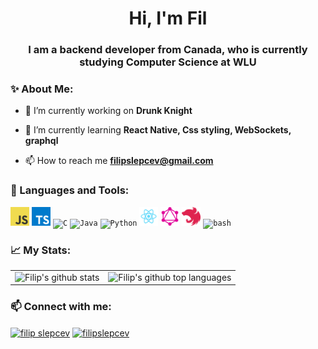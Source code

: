 <h1 align="center">Hi, I'm Fil</h1>
<h3 align="center">I am a backend developer from Canada, who is currently studying Computer Science at WLU</h3>

<h3 align="left">✨ About Me:</h3>

- 🔭 I’m currently working on **Drunk Knight**

- 🌱 I’m currently learning **React Native, Css styling, WebSockets, graphql**

- 📫 How to reach me **filipslepcev@gmail.com**


<h3 align="left">🤖 Languages and Tools:</h3>
<code><img style="width:30px;height:30px;" alt="javascript" src="https://raw.githubusercontent.com/github/explore/80688e429a7d4ef2fca1e82350fe8e3517d3494d/topics/javascript/javascript.png"></code>
<code><img style="width:30px;height:30px;" alt="typescript" src="https://raw.githubusercontent.com/github/explore/80688e429a7d4ef2fca1e82350fe8e3517d3494d/topics/typescript/typescript.png"></code>
<code><img style="width:30px;height:30px;" alt="C" src="https://raw.githubusercontent.com/jmnote/z-icons/master/svg/c.svg"></code>
<code><img style="width:30px;height:30px;" alt="Java" src="https://raw.githubusercontent.com/jmnote/z-icons/master/svg/java.svg"></code>
<code><img style="width:30px;height:30px;" alt="Python" src="https://raw.githubusercontent.com/jmnote/z-icons/master/svg/python.svg"></code>
<code><img style="width:30px;height:30px;" alt="react" src="https://raw.githubusercontent.com/github/explore/80688e429a7d4ef2fca1e82350fe8e3517d3494d/topics/react/react.png"></code>
<code><img style="width:30px;height:30px;" alt="graphql" src="https://raw.githubusercontent.com/github/explore/5c058a388828bb5fde0bcafd4bc867b5bb3f26f3/topics/graphql/graphql.png"></code>
<code><img style="width:30px;height:30px;" alt="nestjs" src="https://raw.githubusercontent.com/devicons/devicon/master/icons/nestjs/nestjs-plain.svg"></code>
<code><img style="width:30px;height:30px;" alt="bash" src="https://raw.githubusercontent.com/jmnote/z-icons/master/svg/bash.svg"></code>

<h3 align="left">📈 My Stats:</h3>
<table>
  <tr>
    <td>
        <img alt="Filip's github stats" src="https://github-readme-stats.vercel.app/api?username=Filip-Slepcev">
    </td>
    <td>
        <img alt="Filip's github top languages" src="https://github-readme-stats.vercel.app/api/top-langs/?username=Filip-Slepcev">
    </td>
  </tr>
</table>


<h3 align="left">📫 Connect with me:</h3>
<p align="left">
<a href="https://linkedin.com/in/filip-slepcev" target="blank"><img align="center" src="https://raw.githubusercontent.com/rahuldkjain/github-profile-readme-generator/master/src/images/icons/Social/linked-in-alt.svg" alt="filip slepcev" height="30" width="40" /></a>
<a href="https://instagram.com/filipslepcev" target="blank"><img align="center" src="https://raw.githubusercontent.com/rahuldkjain/github-profile-readme-generator/master/src/images/icons/Social/instagram.svg" alt="filipslepcev" height="30" width="40" /></a>
</p>
